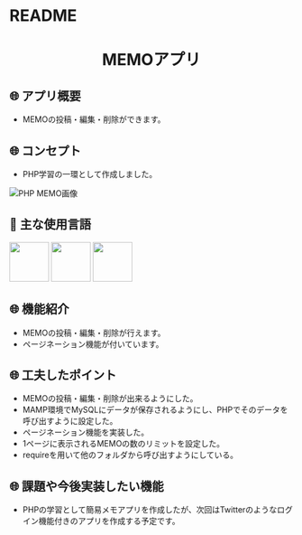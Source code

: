 # README
<h1 align="center">MEMOアプリ</h1>

## :globe_with_meridians: アプリ概要
- MEMOの投稿・編集・削除ができます。

## :globe_with_meridians: コンセプト
- PHP学習の一環として作成しました。

 <a>![PHP MEMO画像](https://user-images.githubusercontent.com/67769876/99362011-41722e80-28f6-11eb-8bfa-ef0c92b6a8ee.gif)</a>

## :paperclip: 主な使用言語
<a><img src="https://user-images.githubusercontent.com/67769876/99362437-d70dbe00-28f6-11eb-9d94-bacb3c0fffd7.png" width="70px;" /></a> <!-- PHPのロゴ -->
<a><img src="https://user-images.githubusercontent.com/67769876/99362766-3b308200-28f7-11eb-9573-00e5b481cccc.png" width="70px;" /></a> <!-- HTMLのロゴ -->
<a><img src="https://user-images.githubusercontent.com/67769876/99362884-64511280-28f7-11eb-8ce0-9fcc1317c33e.png" width="70px;" /></a> <!-- CSSのロゴ -->

## :globe_with_meridians: 機能紹介
- MEMOの投稿・編集・削除が行えます。
- ページネーション機能が付いています。

## :globe_with_meridians: 工夫したポイント
- MEMOの投稿・編集・削除が出来るようにした。
- MAMP環境でMySQLにデータが保存されるようにし、PHPでそのデータを呼び出すように設定した。
- ページネーション機能を実装した。
- 1ページに表示されるMEMOの数のリミットを設定した。
- requireを用いて他のフォルダから呼び出すようにしている。

## :globe_with_meridians: 課題や今後実装したい機能
- PHPの学習として簡易メモアプリを作成したが、次回はTwitterのようなログイン機能付きのアプリを作成する予定です。